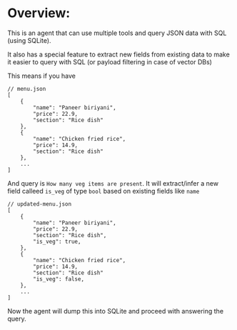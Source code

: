 # Overview:

This is an agent that can use multiple tools and query JSON data with SQL (using SQLite).

It also has a special feature to extract new fields from existing data to make it easier to query with SQL (or payload filtering in case of vector DBs)

This means if you have
```jsonc
// menu.json
[
    {
        "name": "Paneer biriyani",
        "price": 22.9,
        "section": "Rice dish"
    },
    {
        "name": "Chicken fried rice",
        "price": 14.9,
        "section": "Rice dish"
    },
    ...
]
```

And query is `How many veg items are present`. It will extract/infer a new field calleed `is_veg` of type `bool` based on existing fields like `name`

```jsonc
// updated-menu.json
[
    {
        "name": "Paneer biriyani",
        "price": 22.9,
        "section": "Rice dish",
        "is_veg": true,
    },
    {
        "name": "Chicken fried rice",
        "price": 14.9,
        "section": "Rice dish"
        "is_veg": false,
    },
    ...
]
```

Now the agent will dump this into SQLite and proceed with answering the query.
